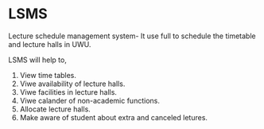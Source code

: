 # LSMS
Lecture schedule management system- It use full to schedule the timetable and lecture halls in UWU.

LSMS will help to,
 1. View time tables.
 2. Viwe availability of lecture halls.
 3. Viwe facilities in lecture halls.
 4. Viwe calander of non-academic functions.
 5. Allocate lecture halls.
 6. Make aware of student about extra and canceled letures.
  

